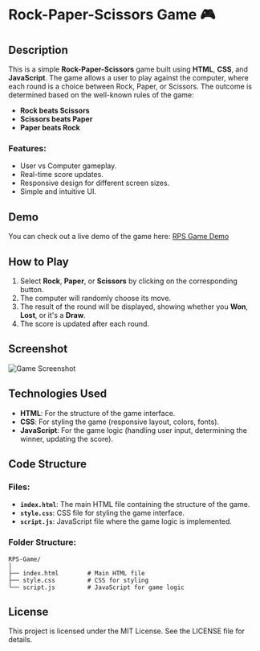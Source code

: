 # Rock-Paper-Scissors Game 🎮

## Description
This is a simple **Rock-Paper-Scissors** game built using **HTML**, **CSS**, and **JavaScript**. The game allows a user to play against the computer, where each round is a choice between Rock, Paper, or Scissors. The outcome is determined based on the well-known rules of the game:

- **Rock beats Scissors**
- **Scissors beats Paper**
- **Paper beats Rock**

### Features:
- User vs Computer gameplay.
- Real-time score updates.
- Responsive design for different screen sizes.
- Simple and intuitive UI.

## Demo
You can check out a live demo of the game here: [RPS Game Demo](https://aadisharma49.github.io/RPS-GAME/) <!-- Add your GitHub Pages or any hosted link here -->

## How to Play
1. Select **Rock**, **Paper**, or **Scissors** by clicking on the corresponding button.
2. The computer will randomly choose its move.
3. The result of the round will be displayed, showing whether you **Won**, **Lost**, or it's a **Draw**.
4. The score is updated after each round.

## Screenshot

![Game Screenshot](#)  
<!-- Add an image of the game here, you can upload it directly in your GitHub repository. -->

## Technologies Used
- **HTML**: For the structure of the game interface.
- **CSS**: For styling the game (responsive layout, colors, fonts).
- **JavaScript**: For the game logic (handling user input, determining the winner, updating the score).

## Code Structure
### Files:
- **`index.html`**: The main HTML file containing the structure of the game.
- **`style.css`**: CSS file for styling the game interface.
- **`script.js`**: JavaScript file where the game logic is implemented.

### Folder Structure:
```plaintext
RPS-Game/
│
├── index.html        # Main HTML file
├── style.css         # CSS for styling
└── script.js         # JavaScript for game logic
```
## License
This project is licensed under the MIT License. See the LICENSE file for details.
